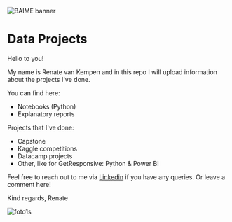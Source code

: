 ﻿﻿![BAIME banner](https://user-images.githubusercontent.com/47600826/89530907-9b3f6480-d7ef-11ea-9849-27617f6025cf.png)# Data ProjectsHello to you! My name is Renate van Kempen and in this repo I will upload information about the projects I've done. You can find here: - Notebooks (Python) - Explanatory reportsProjects that I've done:- Capstone- Kaggle competitions- Datacamp projects- Other, like for GetResponsive: Python & Power BIFeel free to reach out to me via [Linkedin](https://www.linkedin.com/in/renatevankempen/) if you have any queries.Or leave a comment here! Kind regards, Renate![foto1s](https://user-images.githubusercontent.com/47600826/73173281-4f578880-4105-11ea-8862-4c54a530e7f4.jpg)